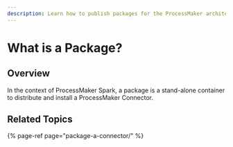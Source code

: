 ```yaml
---
description: Learn how to publish packages for the ProcessMaker architecture.
---
```


# What is a Package?

## Overview

In the context of ProcessMaker Spark, a package is a stand-alone container to distribute and install a ProcessMaker Connector.

## Related Topics

{% page-ref page="package-a-connector/" %}


